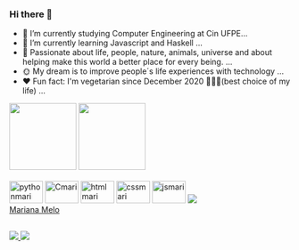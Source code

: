 ### Hi there 👋



- 🔭 I’m currently studying Computer Engineering at Cin UFPE...
- 🌱 I’m currently learning Javascript and Haskell ...
- 💬 Passionate about life, people, nature, animals, universe and about  helping make this world a better place for every being.  ...
- 🌞 My dream is to improve people´s life experiences with technology ...
- ❤️ Fun fact:  I'm vegetarian since December 2020 🐷🐮🐔(best choice of my life) ...

<div> 
       <a href="https://github.com/mms-11" > </a>
       <img height="120em" src = "https://github-readme-stats.vercel.app/api?username=mms-11&show_icons=true&theme=radical">
       <img height="120em" src = "https://github-readme-stats.vercel.app/api/top-langs/?username=mms-11&layout=compact&langs-count=16&theme=radical">
       

</div>
<div style ="display: inline_block"><br>
    <img allign="center" alt ="pythonmari" height ="40" width="60" src ="https://img.shields.io/badge/Python-3776AB?style=for-the-badge&logo=python&logoColor=white">
    <img allign="center" alt ="Cmari" height ="40" width="60" src ="https://img.shields.io/badge/C-00599C?style=for-the-badge&logo=c&logoColor=white">
    <img allign="center" alt ="htmlmari" height ="40" width="60" src ="https://img.shields.io/badge/HTML-239120?style=for-the-badge&logo=html5&logoColor=white">
    <img allign="center" alt ="cssmari" height ="40" width="60" src ="https://img.shields.io/badge/CSS-239120?&style=for-the-badge&logo=css3&logoColor=white">  
    <img allign="center" alt ="jsmari" height ="40" width="60" src ="https://img.shields.io/badge/JavaScript-F7DF1E?style=for-the-badge&logo=javascript&logoColor=black">
    <img src="https://platform.linkedin.com/badges/js/profile.js" async defer type="text/javascript"></img>
    <div class="badge-base LI-profile-badge" data-locale="pt_BR" data-size="medium" data-theme="dark" data-type="VERTICAL" data-vanity="mariana-melo-70048a239" data-version="v1"><a class="badge-base__link LI-simple-link" href="https://br.linkedin.com/in/mariana-melo-70048a239?trk=profile-badge">Mariana Melo</a></div>
              
    
</div>

##

<div>
  <a href="https://discord.com/login" target="_blank"><img src="https://img.shields.io/badge/Discord-7289DA?style=for-the-badge&logo=discord&logoColor=white" target="_blank"> </a>
  <a href="https://instagram.com/_mari_santoss?igshid=MmVlMjlkMTBhMg%3D%3D&utm_source=qr" target="_blank"><img src="https://img.shields.io/badge/Instagram-E4405F?style=for-the-badge&logo=instagram&logoColor=white" target="_blank"> </a>
</div>
